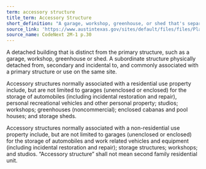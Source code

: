 ```yaml
---
term: accessory structure
title_term: Accessory Structure
short_definition: "A garage, workshop, greenhouse, or shed that's separate from the main building."
source_link: 'https://www.austintexas.gov/sites/default/files/files/Planning/CodeNEXT/ALDC_PRD_23_LandDevelopmentCode_Combined_2017_0130_web.pdf'
source_name: CodeNext 2M-1 p.30
---
```



A detached building that is distinct from the primary structure, such as a garage, workshop, greenhouse or shed. A subordinate structure physically detached from, secondary and incidental to, and commonly associated with a primary structure or use on the same site.

Accessory structures normally associated with a residential use property include, but are not limited to garages (unenclosed or enclosed) for the storage of automobiles (including incidental restoration and repair), personal recreational vehicles and other personal property; studios; workshops; greenhouses (noncommercial); enclosed cabanas and pool houses; and storage sheds.

Accessory structures normally associated with a non-residential use property include, but are not limited to garages (unenclosed or enclosed) for the storage of automobiles and work related vehicles and equipment (including incidental restoration and repair); storage structures; workshops; and studios. “Accessory structure” shall not mean second family residential unit.